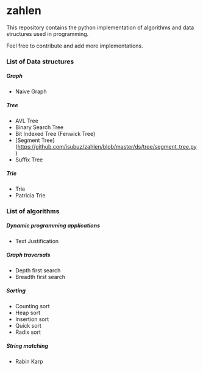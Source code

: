 zahlen
======

This repository contains the python implementation of algorithms and data structures used in programming. 

Feel free to contribute and add more implementations.

### List of Data structures

##### Graph
* Naive Graph


##### Tree
* AVL Tree
* Binary Search Tree
* Bit Indexed Tree (Fenwick Tree)
* [Segment Tree] (https://github.com/isubuz/zahlen/blob/master/ds/tree/segment_tree.py)
* Suffix Tree

##### Trie
* Trie
* Patricia Trie


### List of algorithms 

##### Dynamic programming applications
* Text Justification


##### Graph traversals
* Depth first search
* Breadth first search

##### Sorting
* Counting sort
* Heap sort
* Insertion sort
* Quick sort
* Radix sort

##### String matching
* Rabin Karp
